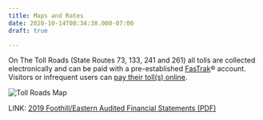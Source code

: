 ```yaml
---
title: Maps and Rates
date: 2020-10-14T08:34:38.000-07:00
draft: true

---
```

On The Toll Roads (State Routes 73, 133, 241 and 261) all tolls are collected electronically and can be paid with a pre-established [FasTrak](https://thetollroads.com/accounts/fastrak)® account. Visitors or infrequent users can [pay their toll(s) online](https://thetollroads.com/tolls/pay).

![Toll Roads Map](https://thetollroads.com/sites/default/files/toll_roads_map_rates.jpg)

LINK: [2019 Foothill/Eastern Audited Financial Statements (PDF)](/uploads/2019_fe_audited_financial_statements.pdf)